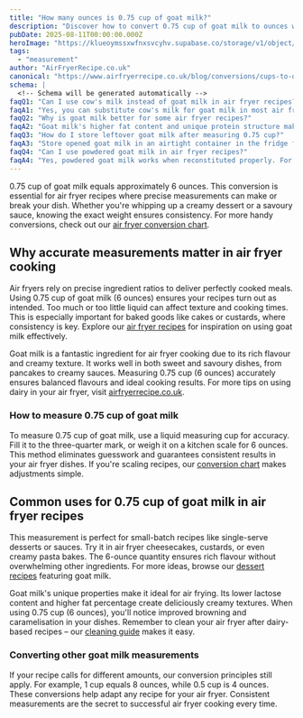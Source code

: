 ```yaml
---
title: "How many ounces is 0.75 cup of goat milk?"
description: "Discover how to convert 0.75 cup of goat milk to ounces with our easy guide. Perfect for air fryer recipes and precise measurements!"
pubDate: 2025-08-11T00:00:00.000Z
heroImage: "https://klueoymssxwfnxsvcyhv.supabase.co/storage/v1/object/public/Shmucket/how-many-ounces-is-0-75-cup-of-goat-milk.webp"
tags:
  - "measurement"
author: "AirFryerRecipe.co.uk"
canonical: "https://www.airfryerrecipe.co.uk/blog/conversions/cups-to-ounces/how-many-ounces-is-0-75-cup-of-goat-milk"
schema: |
  <!-- Schema will be generated automatically -->
faqQ1: "Can I use cow's milk instead of goat milk in air fryer recipes?"
faqA1: "Yes, you can substitute cow's milk for goat milk in most air fryer recipes. Use the same 0.75 cup (6 ounce) measurement for direct substitution. Keep in mind cow's milk has a milder flavour and slightly different fat content, which may affect texture slightly."
faqQ2: "Why is goat milk better for some air fryer recipes?"
faqA2: "Goat milk's higher fat content and unique protein structure make it ideal for air frying. It browns beautifully and creates creamier textures in dishes like custards or sauces. The 0.75 cup (6 ounce) measurement works particularly well for rich, flavourful results."
faqQ3: "How do I store leftover goat milk after measuring 0.75 cup?"
faqA3: "Store opened goat milk in an airtight container in the fridge for up to 5 days. Shake well before using, as it naturally separates. You can freeze measured 0.75 cup portions for future air fryer recipes too."
faqQ4: "Can I use powdered goat milk in air fryer recipes?"
faqA4: "Yes, powdered goat milk works when reconstituted properly. For 0.75 cup (6 ounces), mix 3 tablespoons powder with water. Adjust other liquids in your air fryer recipe slightly as powdered milk may thicken mixtures more than fresh."
---
```

<p>0.75 cup of goat milk equals approximately 6 ounces. This conversion is essential for air fryer recipes where precise measurements can make or break your dish. Whether you're whipping up a creamy dessert or a savoury sauce, knowing the exact weight ensures consistency. For more handy conversions, check out our <a href=https://www.airfryerrecipe.co.uk/air-fryer-conversion-chart>air fryer conversion chart</a>.</p>  

<h2>Why accurate measurements matter in air fryer cooking</h2>  
<p>Air fryers rely on precise ingredient ratios to deliver perfectly cooked meals. Using 0.75 cup of goat milk (6 ounces) ensures your recipes turn out as intended. Too much or too little liquid can affect texture and cooking times. This is especially important for baked goods like cakes or custards, where consistency is key. Explore our <a href=https://www.airfryerrecipe.co.uk/recipes>air fryer recipes</a> for inspiration on using goat milk effectively.</p>  

<p>Goat milk is a fantastic ingredient for air fryer cooking due to its rich flavour and creamy texture. It works well in both sweet and savoury dishes, from pancakes to creamy sauces. Measuring 0.75 cup (6 ounces) accurately ensures balanced flavours and ideal cooking results. For more tips on using dairy in your air fryer, visit <a href=https://www.airfryerrecipe.co.uk>airfryerrecipe.co.uk</a>.</p>  

<h3>How to measure 0.75 cup of goat milk</h3>  
<p>To measure 0.75 cup of goat milk, use a liquid measuring cup for accuracy. Fill it to the three-quarter mark, or weigh it on a kitchen scale for 6 ounces. This method eliminates guesswork and guarantees consistent results in your air fryer dishes. If you're scaling recipes, our <a href=https://www.airfryerrecipe.co.uk/air-fryer-conversion-chart>conversion chart</a> makes adjustments simple.</p>  

<h2>Common uses for 0.75 cup of goat milk in air fryer recipes</h2>  
<p>This measurement is perfect for small-batch recipes like single-serve desserts or sauces. Try it in air fryer cheesecakes, custards, or even creamy pasta bakes. The 6-ounce quantity ensures rich flavour without overwhelming other ingredients. For more ideas, browse our <a href=https://www.airfryerrecipe.co.uk/recipe-category/dessert>dessert recipes</a> featuring goat milk.</p>  

<p>Goat milk's unique properties make it ideal for air frying. Its lower lactose content and higher fat percentage create deliciously creamy textures. When using 0.75 cup (6 ounces), you'll notice improved browning and caramelisation in your dishes. Remember to clean your air fryer after dairy-based recipes – our <a href=https://www.airfryerrecipe.co.uk/air-fryer-cleaner>cleaning guide</a> makes it easy.</p>  

<h3>Converting other goat milk measurements</h3>  
<p>If your recipe calls for different amounts, our conversion principles still apply. For example, 1 cup equals 8 ounces, while 0.5 cup is 4 ounces. These conversions help adapt any recipe for your air fryer. Consistent measurements are the secret to successful air fryer cooking every time.</p>
